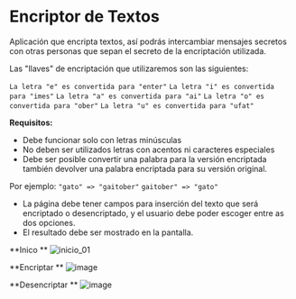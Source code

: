# Encriptor  de Textos
Aplicación que encripta textos, así podrás intercambiar mensajes secretos con otras personas que sepan el secreto de la encriptación utilizada.

Las "llaves" de encriptación que utilizaremos son las siguientes:

`La letra "e" es convertida para "enter"`
`La letra "i" es convertida para "imes"`
`La letra "a" es convertida para "ai"`
`La letra "o" es convertida para "ober"`
`La letra "u" es convertida para "ufat"`

**Requisitos:**
- Debe funcionar solo con letras minúsculas
- No deben ser utilizados letras con acentos ni caracteres especiales
- Debe ser posible convertir una palabra para la versión encriptada también devolver una palabra encriptada para su versión original. 

Por ejemplo:
`"gato" => "gaitober"`
`gaitober" => "gato"`

- La página debe tener campos para 
inserción del texto que será encriptado o desencriptado, y el usuario debe poder escoger entre as dos opciones.
- El resultado debe ser mostrado en la pantalla.

**Inico **
![inicio_01](https://user-images.githubusercontent.com/88424291/152719100-3d1ef017-a93b-4571-93e2-fdf2672d289b.png)

**Encriptar **
![image](https://user-images.githubusercontent.com/88424291/152719278-09abb9b7-49ba-44e4-8b62-1185dc8c684b.png)

**Desencriptar **
![image](https://user-images.githubusercontent.com/88424291/152719376-b4557a83-bf49-4be0-b690-ad294d0a2900.png)
